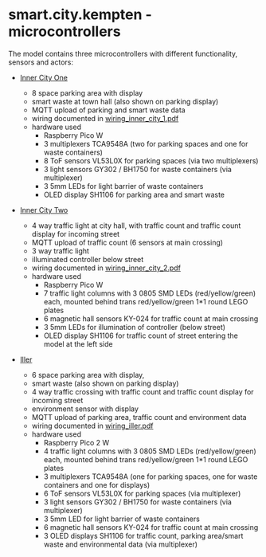 # smart.city.kempten - microcontrollers

The model contains three microcontrollers with different functionality, sensors and actors:

* [Inner City One](../smart_city/controller_inner_city_one.py)
  * 8 space parking area with display
  * smart waste at town hall (also shown on parking display)
  * MQTT upload of parking and smart waste data
  * wiring documented in [wiring_inner_city_1.pdf](wiring_inner_city_1.pdf)
  * hardware used
    * Raspberry Pico W
    * 3 multiplexers TCA9548A (two for parking spaces and one for waste containers)
    * 8 ToF sensors VL53L0X for parking spaces (via two multiplexers)
    * 3 light sensors GY302 / BH1750 for waste containers (via multiplexer)
    * 3 5mm LEDs for light barrier of waste containers
    * OLED display SH1106 for parking area and smart waste

* [Inner City Two](../smart_city/controller_inner_city_two.py)
  * 4 way traffic light at city hall, with traffic count and traffic count display for incoming street
  * MQTT upload of traffic count (6 sensors at main crossing)
  * 3 way traffic light
  * illuminated controller below street
  * wiring documented in [wiring_inner_city_2.pdf](wiring_inner_city_2.pdf)
  * hardware used
    * Raspberry Pico W
    * 7 traffic light columns with 3 0805 SMD LEDs (red/yellow/green) each, mounted behind trans red/yellow/green 1*1 round LEGO plates
    * 6 magnetic hall sensors KY-024 for traffic count at main crossing
    * 3 5mm LEDs for illumination of controller (below street)
    * OLED display SH1106 for traffic count of street entering the model at the left side

* [Iller](../smart_city/controller_iller.py)
  * 6 space parking area with display,
  * smart waste (also shown on parking display)
  * 4 way traffic crossing with traffic count and traffic count display for incoming street
  * environment sensor with display
  * MQTT upload of parking area, traffic count and environment data
  * wiring documented in [wiring_iller.pdf](wiring_iller.pdf)
  * hardware used
    * Raspberry Pico 2 W
    * 4 traffic light columns with 3 0805 SMD LEDs (red/yellow/green) each, mounted behind trans red/yellow/green 1*1 round LEGO plates
    * 3 multiplexers TCA9548A (one for parking spaces, one for waste containers and one for displays)
    * 6 ToF sensors VL53L0X for parking spaces (via multiplexer)
    * 3 light sensors GY302 / BH1750 for waste containers (via multiplexer)
    * 3 5mm LED for light barrier of waste containers
    * 6 magnetic hall sensors KY-024 for traffic count at main crossing
    * 3 OLED displays SH1106 for traffic count, parking area/smart waste and environmental data (via multiplexer)
